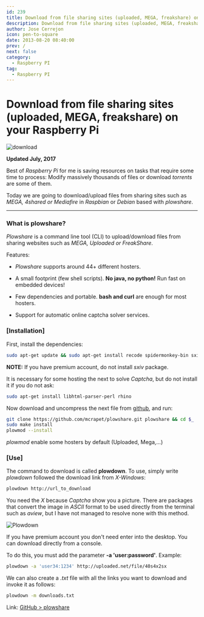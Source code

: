 ```yaml
---
id: 239
title: Download from file sharing sites (uploaded, MEGA, freakshare) on your Raspberry Pi
description: Download from file sharing sites (uploaded, MEGA, freakshare) on your Raspberry Pi
author: Jose Cerrejon
icon: pen-to-square
date: 2013-08-20 08:40:00
prev: /
next: false
category:
  - Raspberry PI
tag:
  - Raspberry PI
---
```


# Download from file sharing sites (uploaded, MEGA, freakshare) on your Raspberry Pi

![download](/images/download1.png)

**Updated July, 2017**

Best of *Raspberry Pi* for me is saving resources on tasks that require some time to process: Modify massively thousands of files or download *torrents* are some of them.

Today we are going to download/upload files from sharing sites such as *MEGA, 4shared or Mediafire* in *Raspbian* or *Debian* based with *plowshare*.

- - -
###  What is plowshare?

*Plowshare* is a command line tool (CLI) to upload/download files from sharing websites such as *MEGA, Uploaded or FreakShare*.

Features:

* *Plowshare* supports around 44+ different hosters.

* A small footprint (few shell scripts). **No java, no python!** Run fast on embedded devices!

* Few dependencies and portable. **bash and curl** are enough for most hosters.

* Support for automatic online captcha solver services.

###  [Installation]

First, install the dependencies:

```bash
sudo apt-get update && sudo apt-get install recode spidermonkey-bin sxiv
```

**NOTE:** If you have premium account, do not install *sxiv* package.

It is necessary for some hosting the next to solve *Captcha*, but do not install it if you do not ask:

```bash
sudo apt-get install libhtml-parser-perl rhino
```

Now download and uncompress the next file from [github](https://github.com/mcrapet/plowshare/releases), and run:

```bash
git clone https://github.com/mcrapet/plowshare.git plowshare && cd $_
sudo make install
plowmod --install
```

*plowmod* enable some hosters by default (Uploaded, Mega,...)

###  [Use]

The command to download is called **plowdown**. To use, simply write *plowdown* followed the download link from *X-Windows*:

```bash
plowdown http://url_to_download
```

You need the *X* because *Captcha* show you a picture. There are packages that convert the image in *ASCII* format to be used directly from the terminal such as *aview*, but I have not managed to resolve none with this method.

![Plowdown](/images/2013/08/plowdown.jpg)

If you have premium account you don't need enter into the desktop. You can download directly from a console.

To do this, you must add the parameter **-a 'user:password'**. Example:

```bash
plowdown -a 'user34:1234' http://uploaded.net/file/40s4x2sx
```

We can also create a *.txt* file with all the links you want to download and invoke it as follows:

```bash
plowdown -m downloads.txt
```

Link: [GitHub > plowshare](https://github.com/mcrapet/plowshare)